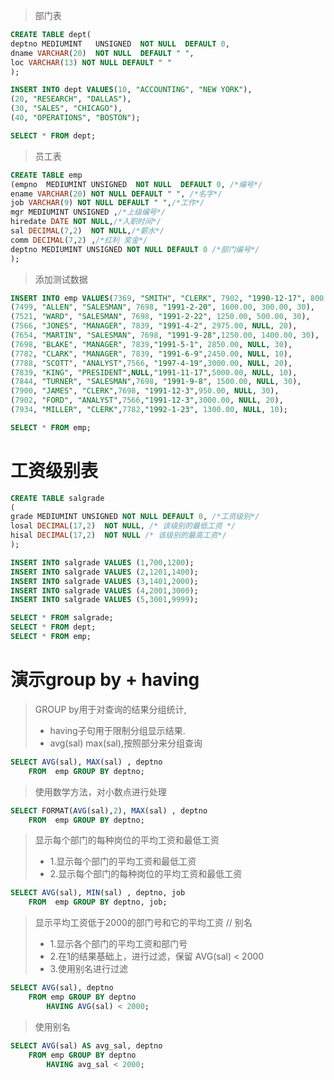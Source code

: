 > 部门表  <br>
```sql
CREATE TABLE dept(
deptno MEDIUMINT   UNSIGNED  NOT NULL  DEFAULT 0, 
dname VARCHAR(20)  NOT NULL  DEFAULT " ",
loc VARCHAR(13) NOT NULL DEFAULT " "
);

INSERT INTO dept VALUES(10, "ACCOUNTING", "NEW YORK"), 
(20, "RESEARCH", "DALLAS"), 
(30, "SALES", "CHICAGO"), 
(40, "OPERATIONS", "BOSTON");

SELECT * FROM dept;
```

> 员工表  <br>
```sql
CREATE TABLE emp
(empno  MEDIUMINT UNSIGNED  NOT NULL  DEFAULT 0, /*编号*/
ename VARCHAR(20) NOT NULL DEFAULT " ", /*名字*/
job VARCHAR(9) NOT NULL DEFAULT " ",/*工作*/
mgr MEDIUMINT UNSIGNED ,/*上级编号*/
hiredate DATE NOT NULL,/*入职时间*/
sal DECIMAL(7,2)  NOT NULL,/*薪水*/
comm DECIMAL(7,2) ,/*红利 奖金*/
deptno MEDIUMINT UNSIGNED NOT NULL DEFAULT 0 /*部门编号*/
);
```

> 添加测试数据  <br>
```sql
INSERT INTO emp VALUES(7369, "SMITH", "CLERK", 7902, "1990-12-17", 800.00,NULL , 20), 
(7499, "ALLEN", "SALESMAN", 7698, "1991-2-20", 1600.00, 300.00, 30),  
(7521, "WARD", "SALESMAN", 7698, "1991-2-22", 1250.00, 500.00, 30),  
(7566, "JONES", "MANAGER", 7839, "1991-4-2", 2975.00, NULL, 20),  
(7654, "MARTIN", "SALESMAN", 7698, "1991-9-28",1250.00, 1400.00, 30),  
(7698, "BLAKE", "MANAGER", 7839,"1991-5-1", 2850.00, NULL, 30),  
(7782, "CLARK", "MANAGER", 7839, "1991-6-9",2450.00, NULL, 10),  
(7788, "SCOTT", "ANALYST",7566, "1997-4-19",3000.00, NULL, 20),  
(7839, "KING", "PRESIDENT",NULL,"1991-11-17",5000.00, NULL, 10),  
(7844, "TURNER", "SALESMAN",7698, "1991-9-8", 1500.00, NULL, 30),  
(7900, "JAMES", "CLERK",7698, "1991-12-3",950.00, NULL, 30),  
(7902, "FORD", "ANALYST",7566,"1991-12-3",3000.00, NULL, 20),  
(7934, "MILLER", "CLERK",7782,"1992-1-23", 1300.00, NULL, 10);

SELECT * FROM emp;
```



# 工资级别表

```sql
CREATE TABLE salgrade
(
grade MEDIUMINT UNSIGNED NOT NULL DEFAULT 0, /*工资级别*/ 
losal DECIMAL(17,2)  NOT NULL, /* 该级别的最低工资 */
hisal DECIMAL(17,2)  NOT NULL /* 该级别的最高工资*/
);

INSERT INTO salgrade VALUES (1,700,1200);
INSERT INTO salgrade VALUES (2,1201,1400);
INSERT INTO salgrade VALUES (3,1401,2000);
INSERT INTO salgrade VALUES (4,2001,3000);
INSERT INTO salgrade VALUES (5,3001,9999);

SELECT * FROM salgrade;
SELECT * FROM dept;
SELECT * FROM emp;
```



# 演示group by + having

> GROUP by用于对查询的结果分组统计,   <br>
> - having子句用于限制分组显示结果.  <br>
> - avg(sal) max(sal),按照部分来分组查询  <br>

```sql
SELECT AVG(sal), MAX(sal) , deptno 
	FROM  emp GROUP BY deptno; 
```

> 使用数学方法，对小数点进行处理   <br>
>
```sql
SELECT FORMAT(AVG(sal),2), MAX(sal) , deptno 
	FROM  emp GROUP BY deptno; 
```

> 显示每个部门的每种岗位的平均工资和最低工资   <br>
> - 1.显示每个部门的平均工资和最低工资   <br>
> - 2.显示每个部门的每种岗位的平均工资和最低工资   <br>

```sql
SELECT AVG(sal), MIN(sal) , deptno, job 
	FROM  emp GROUP BY deptno, job; 
```

> 显示平均工资低于2000的部门号和它的平均工资 // 别名
> - 1.显示各个部门的平均工资和部门号  <br>
> - 2.在1的结果基础上，进行过滤，保留 AVG(sal) < 2000  <br>
> - 3.使用别名进行过滤   <br>
```sql
SELECT AVG(sal), deptno 
	FROM emp GROUP BY deptno
		HAVING AVG(sal) < 2000;
```

> 使用别名  <br>
```sql
SELECT AVG(sal) AS avg_sal, deptno 
	FROM emp GROUP BY deptno
		HAVING avg_sal < 2000;	
```
		





